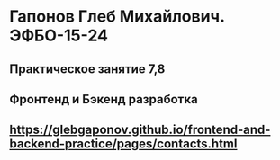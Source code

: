 # Гапонов Глеб Михайлович. ЭФБО-15-24
## Практическое занятие 7,8 
## Фронтенд и Бэкенд разработка
## https://glebgaponov.github.io/frontend-and-backend-practice/pages/contacts.html